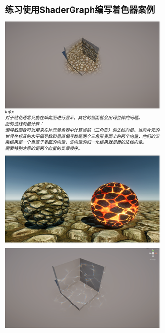 # 练习使用ShaderGraph编写着色器案例

![三面映射贴花](ShootImage/Decal_01.png)
*Info:  
对于贴花通常只能在朝向面进行显示，其它的侧面就会出现拉伸的问题。  
面的法线向量计算：  
偏导数函数可以用来在片元着色器中计算当前（三角形）的法线向量。当前片元的世界坐标系的水平偏导数和垂直偏导数是两个三角形表面上的两个向量，他们的叉乘结果是一个垂直于表面的向量，该向量的归一化结果就是面的法线向量。  
需要特别注意的是两个向量的叉乘顺序。*

![URPLit](ShootImage/PBR_Lit.png)

![焦散贴花](ShootImage/DecalCaustics.gif)
 
